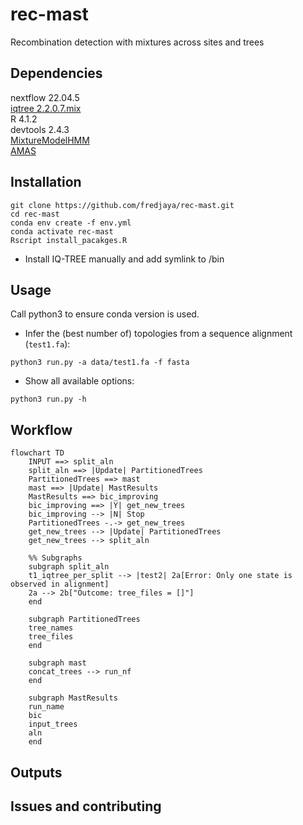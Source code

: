 # rec-mast
Recombination detection with mixtures across sites and trees

## Dependencies  
nextflow 22.04.5  
[iqtree 2.2.0.7.mix](https://github.com/iqtree/iqtree2/releases/tag/v2.2.0.7.mx)  
R 4.1.2  
devtools 2.4.3  
[MixtureModelHMM](https://github.com/fredjaya/MixtureModelHMM)  
[AMAS](https://github.com/marekborowiec/AMAS)  

## Installation  

```
git clone https://github.com/fredjaya/rec-mast.git
cd rec-mast
conda env create -f env.yml
conda activate rec-mast
Rscript install_pacakges.R
```

- Install IQ-TREE manually and add symlink to /bin  

## Usage  
Call python3 to ensure conda version is used.  

- Infer the (best number of) topologies from a sequence alignment (`test1.fa`):  
```
python3 run.py -a data/test1.fa -f fasta
```  

- Show all available options:  
```
python3 run.py -h  
```

## Workflow  
```mermaid
flowchart TD
	INPUT ==> split_aln
	split_aln ==> |Update| PartitionedTrees
	PartitionedTrees ==> mast
	mast ==> |Update| MastResults
	MastResults ==> bic_improving
	bic_improving ==> |Y| get_new_trees
	bic_improving --> |N| Stop
	PartitionedTrees -.-> get_new_trees
	get_new_trees --> |Update| PartitionedTrees
	get_new_trees --> split_aln

	%% Subgraphs
	subgraph split_aln
	t1_iqtree_per_split --> |test2| 2a[Error: Only one state is observed in alignment]
	2a --> 2b["Outcome: tree_files = []"]
	end
	
	subgraph PartitionedTrees
	tree_names
	tree_files
	end
	
	subgraph mast
	concat_trees --> run_nf
	end
	
	subgraph MastResults
	run_name
	bic
	input_trees
	aln
	end
```

## Outputs  

## Issues and contributing  

